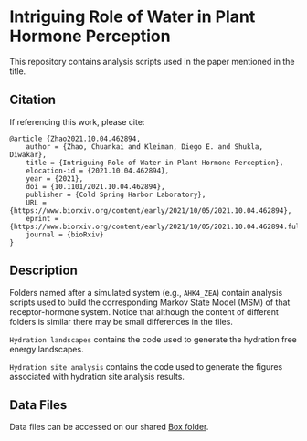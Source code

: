 # Intriguing Role of Water in Plant Hormone Perception
This repository contains analysis scripts used in the paper mentioned in the title.

## Citation
If referencing this work, please cite:
```
@article {Zhao2021.10.04.462894,
	author = {Zhao, Chuankai and Kleiman, Diego E. and Shukla, Diwakar},
	title = {Intriguing Role of Water in Plant Hormone Perception},
	elocation-id = {2021.10.04.462894},
	year = {2021},
	doi = {10.1101/2021.10.04.462894},
	publisher = {Cold Spring Harbor Laboratory},
	URL = {https://www.biorxiv.org/content/early/2021/10/05/2021.10.04.462894},
	eprint = {https://www.biorxiv.org/content/early/2021/10/05/2021.10.04.462894.full.pdf},
	journal = {bioRxiv}
}
```

## Description
Folders named after a simulated system (e.g., `AHK4_ZEA`) contain analysis scripts used to build the corresponding Markov State Model (MSM) of that receptor-hormone system. Notice that although the content of different folders is similar there may be small differences in the files. 

`Hydration landscapes` contains the code used to generate the hydration free energy landscapes.

`Hydration site analysis` contains the code used to generate the figures associated with hydration site analysis results.

## Data Files
Data files can be accessed on our shared [Box folder](https://uofi.box.com/s/qdnxe4pnugiz6i4kj5c4tpeeu1s7knkw).
